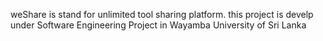 weShare is stand for unlimited tool sharing platform. this project is develp under Software Engineering Project in Wayamba University of Sri Lanka
